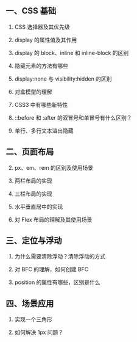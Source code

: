 ## 一、CSS 基础

1. CSS 选择器及其优先级

2. display 的属性值及其作用

3. display 的 block、inline 和 inline-block 的区别

4. 隐藏元素的方法有哪些

5. display:none 与 visibility:hidden 的区别

6. 对盒模型的理解

7. CSS3 中有哪些新特性

8. ::before 和 :after 的双冒号和单冒号有什么区别？

9. 单行、多行文本溢出隐藏

## 二、页面布局

2. px、em、rem 的区别及使用场景

3. 两栏布局的实现

4. 三栏布局的实现

5. 水平垂直居中的实现

6. 对 Flex 布局的理解及其使用场景

## 三、定位与浮动

1. 为什么需要清除浮动？清除浮动的方式

2. 对 BFC 的理解，如何创建 BFC

3. position 的属性有哪些，区别是什么

## 四、场景应用

1. 实现一个三角形

2. 如何解决 1px 问题？
